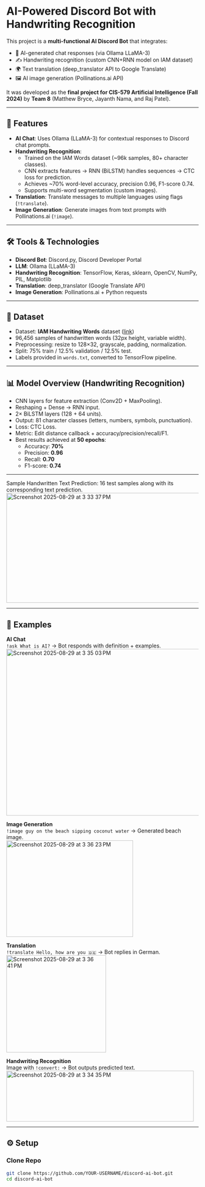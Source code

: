 # AI-Powered Discord Bot with Handwriting Recognition

This project is a **multi-functional AI Discord Bot** that integrates:
- 🤖 AI-generated chat responses (via Ollama LLaMA-3)
- ✍️ Handwriting recognition (custom CNN+RNN model on IAM dataset)
- 🌍 Text translation (deep_translator API to Google Translate)
- 🖼️ AI image generation (Pollinations.ai API)

It was developed as the **final project for CIS-579 Artificial Intelligence (Fall 2024)** by **Team 8** (Matthew Bryce, Jayanth Nama, and Raj Patel).

---

## 🚀 Features
- **AI Chat**: Uses Ollama (LLaMA-3) for contextual responses to Discord chat prompts.  
- **Handwriting Recognition**:
  - Trained on the IAM Words dataset (~96k samples, 80+ character classes).
  - CNN extracts features → RNN (BiLSTM) handles sequences → CTC loss for prediction.
  - Achieves ~70% word-level accuracy, precision 0.96, F1-score 0.74.  
  - Supports multi-word segmentation (custom images).  
- **Translation**: Translate messages to multiple languages using flags (`!translate`).  
- **Image Generation**: Generate images from text prompts with Pollinations.ai (`!image`).  

---

## 🛠️ Tools & Technologies
- **Discord Bot**: Discord.py, Discord Developer Portal  
- **LLM**: Ollama (LLaMA-3)  
- **Handwriting Recognition**: TensorFlow, Keras, sklearn, OpenCV, NumPy, PIL, Matplotlib  
- **Translation**: deep_translator (Google Translate API)  
- **Image Generation**: Pollinations.ai + Python requests  

---

## 📂 Dataset
- Dataset: **IAM Handwriting Words** dataset ([link](https://git.io/J0fjL))  
- 96,456 samples of handwritten words (32px height, variable width).  
- Preprocessing: resize to 128×32, grayscale, padding, normalization.  
- Split: 75% train / 12.5% validation / 12.5% test.  
- Labels provided in `words.txt`, converted to TensorFlow pipeline.  

---

## 📊 Model Overview (Handwriting Recognition)
- CNN layers for feature extraction (Conv2D + MaxPooling).  
- Reshaping + Dense → RNN input.  
- 2× BiLSTM layers (128 + 64 units).  
- Output: 81 character classes (letters, numbers, symbols, punctuation).  
- Loss: CTC Loss.  
- Metric: Edit distance callback + accuracy/precision/recall/F1.  
- Best results achieved at **50 epochs**:  
  - Accuracy: **70%**  
  - Precision: **0.96**  
  - Recall: **0.70**  
  - F1-score: **0.74**

---
Sample Handwritten Text Prediction:
16 test samples along with its corresponding text prediction.
<img width="720" height="288" alt="Screenshot 2025-08-29 at 3 33 37 PM" src="https://github.com/user-attachments/assets/2c2d6456-b362-411a-ad8c-2da7d79fe389" />

--- 
## 📸 Examples
**AI Chat**  
`!ask What is AI?` → Bot responds with definition + examples.  
<img width="527" height="437" alt="Screenshot 2025-08-29 at 3 35 03 PM" src="https://github.com/user-attachments/assets/fe413e34-317e-4bf3-9fd4-8a6e41474943" />


**Image Generation**  
`!image guy on the beach sipping coconut water` → Generated beach image.  
<img width="332" height="253" alt="Screenshot 2025-08-29 at 3 36 23 PM" src="https://github.com/user-attachments/assets/e701da12-45f4-43cd-8809-7595bafd7862" />

**Translation**  
`!translate Hello, how are you 🇩🇪` → Bot replies in German.  
<img width="261" height="255" alt="Screenshot 2025-08-29 at 3 36 41 PM" src="https://github.com/user-attachments/assets/ab96b189-5ef5-412e-b31a-9d68dac7eda7" />

**Handwriting Recognition**  
Image with `!convert:` → Bot outputs predicted text.  
<img width="491" height="133" alt="Screenshot 2025-08-29 at 3 34 35 PM" src="https://github.com/user-attachments/assets/07310d37-d195-46c9-85c3-7d0d6aa8f51c" />

---

## ⚙️ Setup

### Clone Repo
```bash
git clone https://github.com/YOUR-USERNAME/discord-ai-bot.git
cd discord-ai-bot
```
